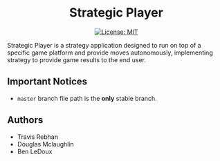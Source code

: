 <h1 align="center">
  Strategic Player
</h1>

<div align="center">

[![License: MIT](https://img.shields.io/badge/License-MIT-yellow.svg)](https://opensource.org/licenses/MIT)

</div>


Strategic Player is a strategy application designed to run on top of a specific game platform and provide moves autonomously, implementing strategy to provide game results to the end user.  

## Important Notices
* `master` branch file path is the **only** stable branch.

## Authors

* Travis Rebhan
* Douglas Mclaughlin
* Ben LeDoux
